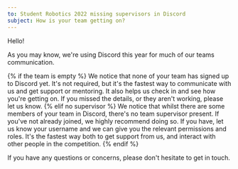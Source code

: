 ```yaml
---
to: Student Robotics 2022 missing supervisors in Discord
subject: How is your team getting on?
---
```


Hello!

As you may know, we're using Discord this year for much of our teams communication.

{% if the team is empty %}
We notice that none of your team has signed up to Discord yet. It's not required, but it's the fastest way to communicate with us and get support or mentoring. It also helps us check in and see how you're getting on. If you missed the details, or they aren't working, please let us know.
{% elif no supervisor %}
We notice that whilst there are some members of your team in Discord, there's no team supervisor present. If you've not already joined, we highly recommend doing so. If you have, let us know your username and we can give you the relevant permissions and roles. It's the fastest way both to get support from us, and interact with other people in the competition.
{% endif %}

If you have any questions or concerns, please don't hesitate to get in touch.
